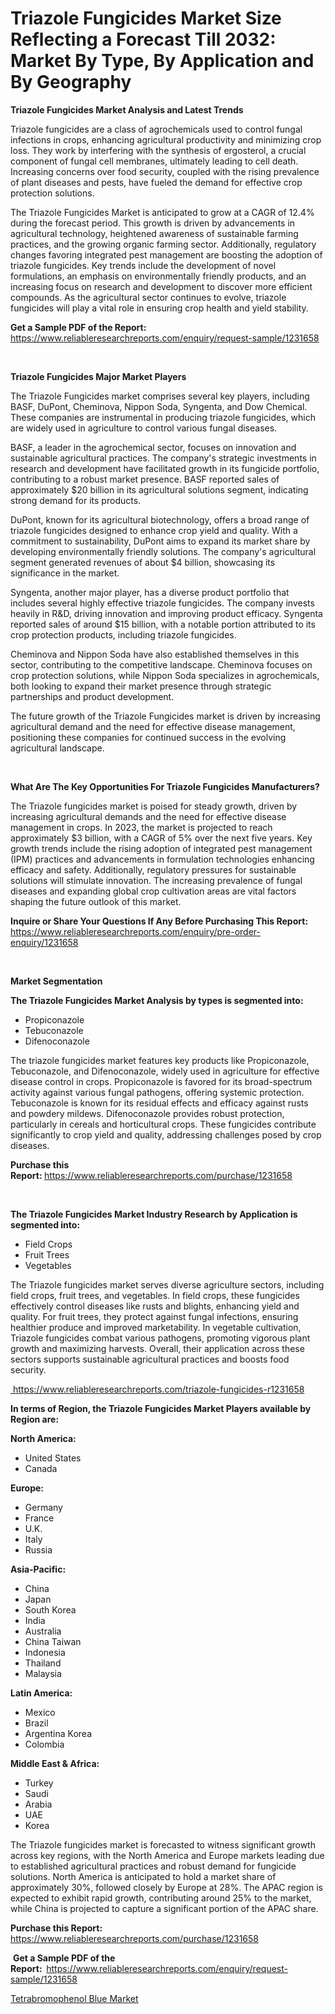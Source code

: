 <p><h1>Triazole Fungicides Market Size Reflecting a Forecast Till 2032: Market By Type, By Application and By Geography</h1></p><p><strong>Triazole Fungicides Market Analysis and Latest Trends</strong></p>
<p><p>Triazole fungicides are a class of agrochemicals used to control fungal infections in crops, enhancing agricultural productivity and minimizing crop loss. They work by interfering with the synthesis of ergosterol, a crucial component of fungal cell membranes, ultimately leading to cell death. Increasing concerns over food security, coupled with the rising prevalence of plant diseases and pests, have fueled the demand for effective crop protection solutions. </p><p>The Triazole Fungicides Market is anticipated to grow at a CAGR of 12.4% during the forecast period. This growth is driven by advancements in agricultural technology, heightened awareness of sustainable farming practices, and the growing organic farming sector. Additionally, regulatory changes favoring integrated pest management are boosting the adoption of triazole fungicides. Key trends include the development of novel formulations, an emphasis on environmentally friendly products, and an increasing focus on research and development to discover more efficient compounds. As the agricultural sector continues to evolve, triazole fungicides will play a vital role in ensuring crop health and yield stability.</p></p>
<p><strong>Get a Sample PDF of the Report:&nbsp;</strong> <a href="https://www.reliableresearchreports.com/enquiry/request-sample/1231658?utm_campaign=2487&utm_medium=2&utm_source=Github&utm_content=ia&utm_term=02042025&utm_id=triazole-fungicides">https://www.reliableresearchreports.com/enquiry/request-sample/1231658</a></p>
<p>&nbsp;</p>
<p><strong>Triazole Fungicides Major Market Players</strong></p>
<p><p>The Triazole Fungicides market comprises several key players, including BASF, DuPont, Cheminova, Nippon Soda, Syngenta, and Dow Chemical. These companies are instrumental in producing triazole fungicides, which are widely used in agriculture to control various fungal diseases.</p><p>BASF, a leader in the agrochemical sector, focuses on innovation and sustainable agricultural practices. The company's strategic investments in research and development have facilitated growth in its fungicide portfolio, contributing to a robust market presence. BASF reported sales of approximately $20 billion in its agricultural solutions segment, indicating strong demand for its products.</p><p>DuPont, known for its agricultural biotechnology, offers a broad range of triazole fungicides designed to enhance crop yield and quality. With a commitment to sustainability, DuPont aims to expand its market share by developing environmentally friendly solutions. The company's agricultural segment generated revenues of about $4 billion, showcasing its significance in the market.</p><p>Syngenta, another major player, has a diverse product portfolio that includes several highly effective triazole fungicides. The company invests heavily in R&D, driving innovation and improving product efficacy. Syngenta reported sales of around $15 billion, with a notable portion attributed to its crop protection products, including triazole fungicides.</p><p>Cheminova and Nippon Soda have also established themselves in this sector, contributing to the competitive landscape. Cheminova focuses on crop protection solutions, while Nippon Soda specializes in agrochemicals, both looking to expand their market presence through strategic partnerships and product development.</p><p>The future growth of the Triazole Fungicides market is driven by increasing agricultural demand and the need for effective disease management, positioning these companies for continued success in the evolving agricultural landscape.</p></p>
<p>&nbsp;</p>
<p><strong>What Are The Key Opportunities For Triazole Fungicides Manufacturers?</strong></p>
<p><p>The Triazole fungicides market is poised for steady growth, driven by increasing agricultural demands and the need for effective disease management in crops. In 2023, the market is projected to reach approximately $3 billion, with a CAGR of 5% over the next five years. Key growth trends include the rising adoption of integrated pest management (IPM) practices and advancements in formulation technologies enhancing efficacy and safety. Additionally, regulatory pressures for sustainable solutions will stimulate innovation. The increasing prevalence of fungal diseases and expanding global crop cultivation areas are vital factors shaping the future outlook of this market.</p></p>
<p><strong>Inquire or Share Your Questions If Any Before Purchasing This Report:</strong> <a href="https://www.reliableresearchreports.com/enquiry/pre-order-enquiry/1231658?utm_campaign=2487&utm_medium=2&utm_source=Github&utm_content=ia&utm_term=02042025&utm_id=triazole-fungicides">https://www.reliableresearchreports.com/enquiry/pre-order-enquiry/1231658</a></p>
<p>&nbsp;</p>
<p><strong>Market Segmentation</strong></p>
<p><strong>The Triazole Fungicides Market Analysis by types is segmented into:</strong></p>
<p><ul><li>Propiconazole</li><li>Tebuconazole</li><li>Difenoconazole</li></ul></p>
<p><p>The triazole fungicides market features key products like Propiconazole, Tebuconazole, and Difenoconazole, widely used in agriculture for effective disease control in crops. Propiconazole is favored for its broad-spectrum activity against various fungal pathogens, offering systemic protection. Tebuconazole is known for its residual effects and efficacy against rusts and powdery mildews. Difenoconazole provides robust protection, particularly in cereals and horticultural crops. These fungicides contribute significantly to crop yield and quality, addressing challenges posed by crop diseases.</p></p>
<p><strong>Purchase this Report:&nbsp;</strong><a href="https://www.reliableresearchreports.com/purchase/1231658?utm_campaign=2487&utm_medium=2&utm_source=Github&utm_content=ia&utm_term=02042025&utm_id=triazole-fungicides">https://www.reliableresearchreports.com/purchase/1231658</a></p>
<p>&nbsp;</p>
<p><strong>The Triazole Fungicides Market Industry Research by Application is segmented into:</strong></p>
<p><ul><li>Field Crops</li><li>Fruit Trees</li><li>Vegetables</li></ul></p>
<p><p>The Triazole fungicides market serves diverse agriculture sectors, including field crops, fruit trees, and vegetables. In field crops, these fungicides effectively control diseases like rusts and blights, enhancing yield and quality. For fruit trees, they protect against fungal infections, ensuring healthier produce and improved marketability. In vegetable cultivation, Triazole fungicides combat various pathogens, promoting vigorous plant growth and maximizing harvests. Overall, their application across these sectors supports sustainable agricultural practices and boosts food security.</p></p>
<p><a href="https://www.reliableresearchreports.com/triazole-fungicides-r1231658?utm_campaign=2487&utm_medium=2&utm_source=Github&utm_content=ia&utm_term=02042025&utm_id=triazole-fungicides">&nbsp;https://www.reliableresearchreports.com/triazole-fungicides-r1231658</a></p>
<p><strong>In terms of Region, the Triazole Fungicides Market Players available by Region are:</strong></p>
<p>
    <p> <strong> North America: </strong>
        <ul>
            <li>United States</li>
            <li>Canada</li>
        </ul>
        </p> 
    <p> <strong> Europe: </strong>
        <ul>
            <li>Germany</li>
            <li>France</li>
            <li>U.K.</li>
            <li>Italy</li>
            <li>Russia</li>
        </ul>
        </p> 
    <p> <strong> Asia-Pacific: </strong>
        <ul>
            <li>China</li>
            <li>Japan</li>
            <li>South Korea</li>
            <li>India</li>
            <li>Australia</li>
            <li>China Taiwan</li>
            <li>Indonesia</li>
            <li>Thailand</li>
            <li>Malaysia</li>
        </ul>
        </p> 
    <p> <strong> Latin America: </strong>
        <ul>
            <li>Mexico</li>
            <li>Brazil</li>
            <li>Argentina Korea</li>
            <li>Colombia</li>
        </ul>
        </p> 
    <p> <strong> Middle East & Africa: </strong>
        <ul>
            <li>Turkey</li>
            <li>Saudi</li>
            <li>Arabia</li>
            <li>UAE</li>
            <li>Korea</li>
        </ul>
    </p>
    </p>
<p><p>The Triazole fungicides market is forecasted to witness significant growth across key regions, with the North America and Europe markets leading due to established agricultural practices and robust demand for fungicide solutions. North America is anticipated to hold a market share of approximately 30%, followed closely by Europe at 28%. The APAC region is expected to exhibit rapid growth, contributing around 25% to the market, while China is projected to capture a significant portion of the APAC share.</p></p>
<p><strong>Purchase this Report: </strong><a href="https://www.reliableresearchreports.com/purchase/1231658?utm_campaign=2487&utm_medium=2&utm_source=Github&utm_content=ia&utm_term=02042025&utm_id=triazole-fungicides">https://www.reliableresearchreports.com/purchase/1231658</a></p>
<p>&nbsp;<strong>Get a Sample PDF of the Report:&nbsp;&nbsp;</strong><a href="https://www.reliableresearchreports.com/enquiry/request-sample/1231658?utm_campaign=2487&utm_medium=2&utm_source=Github&utm_content=ia&utm_term=02042025&utm_id=triazole-fungicides">https://www.reliableresearchreports.com/enquiry/request-sample/1231658</a></p>
<p><strong></strong></p>
<p><p><a href="https://github.com/ilonaenterline65/Market-Research-Report-List-1/blob/main/tetrabromophenol-blue-market.md?utm_campaign=2487&utm_medium=2&utm_source=Github&utm_content=ia&utm_term=02042025&utm_id=triazole-fungicides">Tetrabromophenol Blue Market</a></p></p>